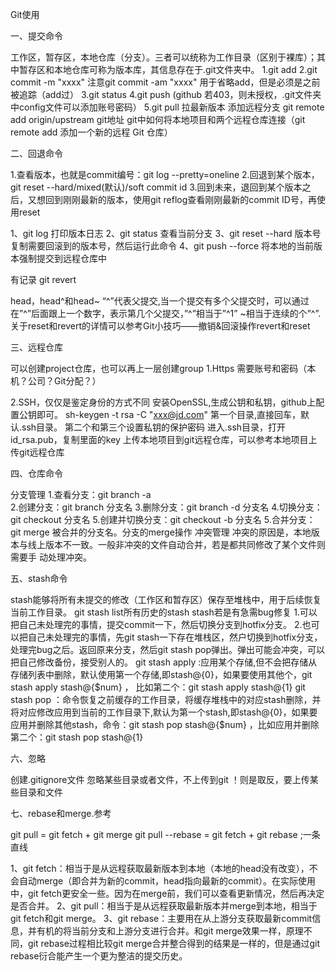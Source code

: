 Git使用

一、提交命令

工作区，暂存区，本地仓库（分支）。三者可以统称为工作目录（区别于裸库）；其中暂存区和本地仓库可称为版本库，其信息存在于.git文件夹中。
1.git add
2.git commit -m "xxxx"  注意git commit -am "xxxx" 用于省略add，但是必须是之前被追踪（add过）
3.git status
4.git push   (github 若403，则未授权，.git文件夹中config文件可以添加账号密码）
5.git pull 拉最新版本
添加远程分支 git remote add origin/upstream git地址
git中如何将本地项目和两个远程仓库连接（git remote add <shortname> <url> 添加一个新的远程 Git 仓库）

二、回退命令

1.查看版本，也就是commit编号：git log --pretty=oneline
2.回退到某个版本，git reset --hard/mixed(默认)/soft commit id
3.回到未来，退回到某个版本之后，又想回到刚刚最新的版本，使用git reflog查看刚刚最新的commit ID号，再使用reset

1、git log                    打印版本日志
2、git status                   查看当前分支
3、git reset --hard 版本号                      复制需要回滚到的版本号，然后运行此命令
4、git push --force                        将本地的当前版本强制提交到远程仓库中

有记录
git revert 

head，head^和head~
“^”代表父提交,当一个提交有多个父提交时，可以通过在”^”后面跟上一个数字，表示第几个父提交，”^”相当于”^1”
 ~<n>相当于连续的<n>个”^”.
关于reset和revert的详情可以参考Git小技巧——撤销&回滚操作revert和reset

三、远程仓库

可以创建project仓库，也可以再上一层创建group
1.Https
	需要账号和密码（本机？公司？Git分配？）
	
2.SSH，仅仅是鉴定身份的方式不同
	安装OpenSSL,生成公钥和私钥，github上配置公钥即可。
	sh-keygen -t rsa -C "xxx@jd.com"
		第一个目录,直接回车，默认.ssh目录。
		第二个和第三个设置私钥的保护密码
		进入.ssh目录，打开id_rsa.pub，复制里面的key
上传本地项目到git远程仓库，可以参考本地项目上传git远程仓库

四、仓库命令

分支管理
	1.查看分支：git branch 	-a		
	2.创建分支：git branch 分支名
	3.删除分支：git branch -d 分支名
	4.切换分支：git checkout 分支名
	5.创建并切换分支：git checkout -b 分支名
	5.合并分支：git merge 被合并的分支名。分支的merge操作
冲突管理
	冲突的原因是，本地版本与线上版本不一致。一般非冲突的文件自动合并，若是都共同修改了某个文件则需要手	动处理冲突。

五、stash命令

stash能够将所有未提交的修改（工作区和暂存区）保存至堆栈中，用于后续恢复当前工作目录。
git stash list所有历史的stash
stash若是有急需bug修复
	1.可以把自己未处理完的事情，提交commit一下，然后切换分支到hotfix分支。
	2.也可以把自己未处理完的事情，先git stash一下存在堆栈区，然户切换到hotfix分支，处理完bug之后。返回原来分支，然后git stash pop弹出。弹出可能会冲突，可以把自己修改备份，接受别人的。
	git stash apply :应用某个存储,但不会把存储从存储列表中删除，默认使用第一个存储,即stash@{0}，如果要使用其他个，git stash apply stash@{$num} ， 比如第二个：git stash apply stash@{1} 
	git stash pop ：命令恢复之前缓存的工作目录，将缓存堆栈中的对应stash删除，并将对应修改应用到当前的工作目录下,默认为第一个stash,即stash@{0}，如果要应用并删除其他stash，命令：git stash pop stash@{$num} ，比如应用并删除第二个：git stash pop stash@{1}

六、忽略

创建.gitignore文件
忽略某些目录或者文件，不上传到git
！则是取反，要上传某些目录和文件

七、rebase和merge.参考

git pull = git fetch + git merge
git pull --rebase = git fetch + git rebase  ;一条直线

1、git fetch：相当于是从远程获取最新版本到本地（本地的head没有改变），不会自动merge（即合并为新的commit，head指向最新的commit）。在实际使用中，git fetch更安全一些。因为在merge前，我们可以查看更新情况，然后再决定是否合并。
2、git pull：相当于是从远程获取最新版本并merge到本地，相当于git fetch和git merge。
3、git rebase：主要用在从上游分支获取最新commit信息，并有机的将当前分支和上游分支进行合并。和git merge效果一样，原理不同，git rebase过程相比较git merge合并整合得到的结果是一样的，但是通过git rebase衍合能产生一个更为整洁的提交历史。